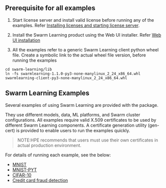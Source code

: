 ## Prerequisite for all examples
1. Start license server and install valid license before running any of the examples. Refer [Installing licenses and starting license server](/docs/Install/HPE_Swarm_Learning_installation.md).

2. Install the Swarm Learning product using the Web UI installer.  Refer [Web UI installation](/docs/Install/HPE_Swarm_Learning_installation.md)

3. All the examples refer to a generic Swarm Learning client python wheel file. Create a symbolic link to the actual wheel file version, before running the examples
 ```
 cd swarm-learning/lib
 ln -fs swarmlearning-1.1.0-py3-none-manylinux_2_24_x86_64.whl swarmlearning-client-py3-none-manylinux_2_24_x86_64.whl
 ```
 
## Swarm Learning Examples

Several examples of using Swarm Learning are provided with the package. 

They use different models, data, ML platforms, and Swarm cluster configurations. All examples require valid X.509 certificates to be used by different Swarm Learning components. A certificate generation utility (gen-cert) is provided to enable users to run the examples quickly.

<blockquote>
NOTE:HPE recommends that users must use their own certificates in actual production environment.

</blockquote>

For details of running each example, see the below:

-   [MNIST](/examples/mnist/MNIST.md)
-   [MNIST-PYT](/examples/mnist-pyt/MNIST-PYT.md)
-   [CIFAR-10](/examples/cifar10/CIFAR-10.md)
-   [Credit card fraud detection](/examples/fraud-detection/Credit_card_fraud_detection.md)
